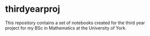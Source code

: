 # thirdyearproj
This repository contains a set of notebooks created for the third year project for my BSc in Mathematics at the University of York.
